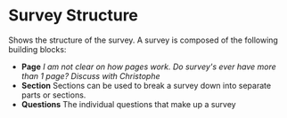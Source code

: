 # Survey Structure 
 Shows the structure of the survey.  A survey is composed of the following building blocks:  
-  **Page**  *I am not clear on how pages work.  Do survey's ever have more than 1 page? Discuss with Christophe*
- **Section**  Sections can be used to break a survey down into separate parts or sections.  
- **Questions**  The individual questions that make up a survey  
 